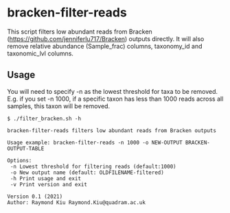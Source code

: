 # bracken-filter-reads
This script filters low abundant reads from Bracken (https://github.com/jenniferlu717/Bracken) outputs directly. It will also remove relative abundance (Sample_frac) columns, taxonomy_id and taxonomic_lvl columns.

## Usage
You will need to specify -n as the lowest threshold for taxa to be removed. E.g. if you set -n 1000, if a specific taxon has less than 1000 reads across all samples, this taxon will be removed.
```
$ ./filter_bracken.sh -h

bracken-filter-reads filters low abundant reads from Bracken outputs

Usage example: bracken-filter-reads -n 1000 -o NEW-OUTPUT BRACKEN-OUTPUT-TABLE

Options:
 -n Lowest threshold for filtering reads (default:1000)
 -o New output name (default: OLDFILENAME-filtered)
 -h Print usage and exit
 -v Print version and exit

Version 0.1 (2021)
Author: Raymond Kiu Raymond.Kiu@quadram.ac.uk
```
